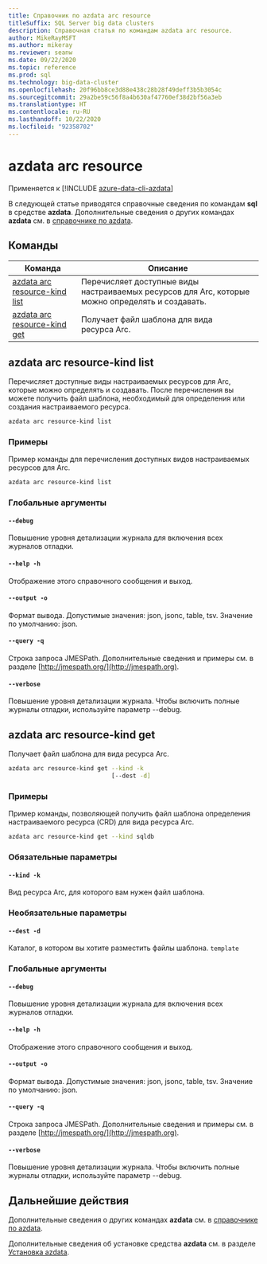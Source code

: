 ```yaml
---
title: Справочник по azdata arc resource
titleSuffix: SQL Server big data clusters
description: Справочная статья по командам azdata arc resource.
author: MikeRayMSFT
ms.author: mikeray
ms.reviewer: seanw
ms.date: 09/22/2020
ms.topic: reference
ms.prod: sql
ms.technology: big-data-cluster
ms.openlocfilehash: 20f96bb8ce3d88e438c28b28f49deff3b5b3054c
ms.sourcegitcommit: 29a2be59c56f8a4b630af47760ef38d2bf56a3eb
ms.translationtype: HT
ms.contentlocale: ru-RU
ms.lasthandoff: 10/22/2020
ms.locfileid: "92358702"
---
```

# <a name="azdata-arc-resource"></a>azdata arc resource

Применяется к [!INCLUDE [azure-data-cli-azdata](../../includes/azure-data-cli-azdata.md)]

В следующей статье приводятся справочные сведения по командам **sql** в средстве **azdata**. Дополнительные сведения о других командах **azdata** см. в [справочнике по azdata](reference-azdata.md).

## <a name="commands"></a>Команды

|Команда|Описание|
| --- | --- |
[azdata arc resource-kind list](#azdata-arc-resource-kind-list) | Перечисляет доступные виды настраиваемых ресурсов для Arc, которые можно определять и создавать.
[azdata arc resource-kind get](#azdata-arc-resource-kind-get) | Получает файл шаблона для вида ресурса Arc.
## <a name="azdata-arc-resource-kind-list"></a>azdata arc resource-kind list
Перечисляет доступные виды настраиваемых ресурсов для Arc, которые можно определять и создавать. После перечисления вы можете получить файл шаблона, необходимый для определения или создания настраиваемого ресурса.
```bash
azdata arc resource-kind list 
```
### <a name="examples"></a>Примеры
Пример команды для перечисления доступных видов настраиваемых ресурсов для Arc.
```bash
azdata arc resource-kind list
```
### <a name="global-arguments"></a>Глобальные аргументы
#### `--debug`
Повышение уровня детализации журнала для включения всех журналов отладки.
#### `--help -h`
Отображение этого справочного сообщения и выход.
#### `--output -o`
Формат вывода.  Допустимые значения: json, jsonc, table, tsv.  Значение по умолчанию: json.
#### `--query -q`
Строка запроса JMESPath. Дополнительные сведения и примеры см. в разделе [http://jmespath.org/](http://jmespath.org).
#### `--verbose`
Повышение уровня детализации журнала. Чтобы включить полные журналы отладки, используйте параметр --debug.
## <a name="azdata-arc-resource-kind-get"></a>azdata arc resource-kind get
Получает файл шаблона для вида ресурса Arc.
```bash
azdata arc resource-kind get --kind -k 
                             [--dest -d]
```
### <a name="examples"></a>Примеры
Пример команды, позволяющей получить файл шаблона определения настраиваемого ресурса (CRD) для вида ресурса Arc.
```bash
azdata arc resource-kind get --kind sqldb
```
### <a name="required-parameters"></a>Обязательные параметры
#### `--kind -k`
Вид ресурса Arc, для которого вам нужен файл шаблона.
### <a name="optional-parameters"></a>Необязательные параметры
#### `--dest -d`
Каталог, в котором вы хотите разместить файлы шаблона.
`template`
### <a name="global-arguments"></a>Глобальные аргументы
#### `--debug`
Повышение уровня детализации журнала для включения всех журналов отладки.
#### `--help -h`
Отображение этого справочного сообщения и выход.
#### `--output -o`
Формат вывода.  Допустимые значения: json, jsonc, table, tsv.  Значение по умолчанию: json.
#### `--query -q`
Строка запроса JMESPath. Дополнительные сведения и примеры см. в разделе [http://jmespath.org/](http://jmespath.org).
#### `--verbose`
Повышение уровня детализации журнала. Чтобы включить полные журналы отладки, используйте параметр --debug.

## <a name="next-steps"></a>Дальнейшие действия

Дополнительные сведения о других командах **azdata** см. в [справочнике по azdata](reference-azdata.md). 

Дополнительные сведения об установке средства **azdata** см. в разделе [Установка azdata](..\install\deploy-install-azdata.md).

